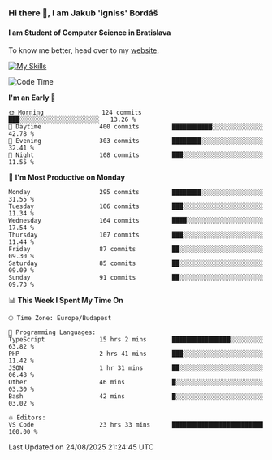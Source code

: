 ### Hi there 👋, I am Jakub 'igniss' Bordáš

#### I am Student of Computer Science in Bratislava
To know me better, head over to my [website](https://bordas.sk).

[![My Skills](https://skillicons.dev/icons?i=js,typescript,html,css,figma,svelte,vue,next,postgresql,nest,express,nodejs)](https://bordas.sk)


<!--START_SECTION:waka-->
![Code Time](http://img.shields.io/badge/Code%20Time-2%2C062%20hrs%2059%20mins-blue)

**I'm an Early 🐤** 

```text
🌞 Morning                124 commits         ███░░░░░░░░░░░░░░░░░░░░░░   13.26 % 
🌆 Daytime                400 commits         ███████████░░░░░░░░░░░░░░   42.78 % 
🌃 Evening                303 commits         ████████░░░░░░░░░░░░░░░░░   32.41 % 
🌙 Night                  108 commits         ███░░░░░░░░░░░░░░░░░░░░░░   11.55 % 
```
📅 **I'm Most Productive on Monday** 

```text
Monday                   295 commits         ████████░░░░░░░░░░░░░░░░░   31.55 % 
Tuesday                  106 commits         ███░░░░░░░░░░░░░░░░░░░░░░   11.34 % 
Wednesday                164 commits         ████░░░░░░░░░░░░░░░░░░░░░   17.54 % 
Thursday                 107 commits         ███░░░░░░░░░░░░░░░░░░░░░░   11.44 % 
Friday                   87 commits          ██░░░░░░░░░░░░░░░░░░░░░░░   09.30 % 
Saturday                 85 commits          ██░░░░░░░░░░░░░░░░░░░░░░░   09.09 % 
Sunday                   91 commits          ██░░░░░░░░░░░░░░░░░░░░░░░   09.73 % 
```


📊 **This Week I Spent My Time On** 

```text
🕑︎ Time Zone: Europe/Budapest

💬 Programming Languages: 
TypeScript               15 hrs 2 mins       ████████████████░░░░░░░░░   63.82 % 
PHP                      2 hrs 41 mins       ███░░░░░░░░░░░░░░░░░░░░░░   11.42 % 
JSON                     1 hr 31 mins        ██░░░░░░░░░░░░░░░░░░░░░░░   06.48 % 
Other                    46 mins             █░░░░░░░░░░░░░░░░░░░░░░░░   03.30 % 
Bash                     42 mins             █░░░░░░░░░░░░░░░░░░░░░░░░   03.02 % 

🔥 Editors: 
VS Code                  23 hrs 33 mins      █████████████████████████   100.00 % 
```


 Last Updated on 24/08/2025 21:24:45 UTC
<!--END_SECTION:waka-->
